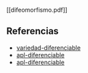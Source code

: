 [[difeomorfismo.pdf]]

## Referencias
- [variedad-diferenciable](./variedad-diferenciable.md)
- [apl-diferenciable](./apl-diferenciable.md)
- [apl-diferenciable](./apl-diferenciable.md)
